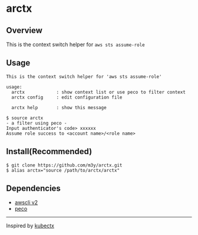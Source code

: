 # arctx

## Overview
This is the context switch helper for `aws sts assume-role`

## Usage
``` $ source arctx help
This is the context switch helper for 'aws sts assume-role'

usage:
  arctx            : show context list or use peco to filter context
  arctx config     : edit configuration file

  arctx help       : show this message

$ source arctx
- a filter using peco -
Input authenticator's code> xxxxxx
Assume role success to <account name>/<role name>
```

## Install(Recommended)
```
$ git clone https://github.com/m3y/arctx.git
$ alias arctx="source /path/to/arctx/arctx"
```

## Dependencies
- [awscli v2](https://docs.aws.amazon.com/ja_jp/cli/latest/userguide/install-cliv2-mac.html)
- [peco](https://github.com/peco/peco)


----
Inspired by [kubectx](https://github.com/ahmetb/kubectx)
